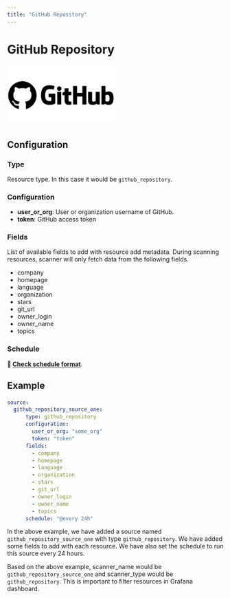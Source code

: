 ```yaml
---
title: "GitHub Repository"
---
```


# GitHub Repository

<img src="/img/github_repository_icon.png" alt="GitHub Repository" width="250"/>

## Configuration

### Type

Resource type. In this case it would be `github_repository`.

### Configuration

- **user_or_org**: User or organization username of GitHub.
- **token**: GitHub access token

### Fields

List of available fields to add with resource add metadata. During scanning resources, scanner will only fetch data 
from the following fields.

- company
- homepage
- language
- organization
- stars
- git_url
- owner_login
- owner_name
- topics

### Schedule

**🔗 [Check schedule format](/docs/configuration/scanner/overview#schedule-format)**.

## Example

```yaml
source:
  github_repository_source_one:
      type: github_repository
      configuration:
        user_or_org: "some_org"
        token: "token"
      fields:
        - company
        - homepage
        - language
        - organization
        - stars
        - git_url
        - owner_login
        - owner_name
        - topics
      schedule: "@every 24h"
```

In the above example, we have added a source named `github_repository_source_one` with type `github_repository`. We have added some fields to add with each resource. 
We have also set the schedule to run this source every 24 hours.

Based on the above example, scanner_name would be `github_repository_source_one` and scanner_type would be `github_repository`. This is 
important to filter resources in Grafana dashboard.